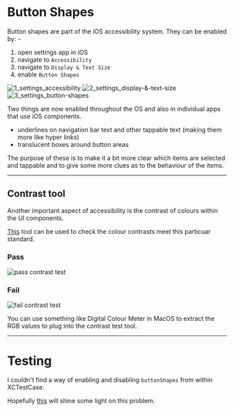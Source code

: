 # Button Shapes

Button shapes are part of the iOS accessibility system. They can be enabled by: -
1. open settings app in iOS
2. navigate to `Accessibility`
3. navigate to `Display & Text Size`
4. enable `Button Shapes`

![1_settings_accessibility](/images/Accessibility-Button-Shapes/1_settings_accessibility.png)
![2_settings_display-&-text-size](/images/Accessibility-Button-Shapes/2_settings_display-&-text-size.png)
![3_settings_button-shapes](/images/Accessibility-Button-Shapes/3_settings_button-shapes.png)

Two things are now enabled throughout the OS and also in individual apps that use iOS components.
- underlines on navigation bar text and other tappable text (making them more like hyper links)
- translucent boxes around button areas

The purpose of these is to make it a bit more clear which items are selected and tappable and to give some more clues as to the behaviour of the items.

---

## Contrast tool
Another important aspect of accessibility is the contrast of colours within the UI components. 

[This](https://webaim.org/resources/contrastchecker/) tool can be used to check the colour contrasts meet this particuar standard.

### Pass
![pass contrast test](/images/Accessibility-Button-Shapes/contrast-test-pass.png)

### Fail
![fail contrast test](/images/Accessibility-Button-Shapes/contrast-test-fail.png)

You can use something like Digital Colour Meter in MacOS to extract the RGB values to plug into the contrast test tool.

---

# Testing
I couldn't find a way of enabling and disabling `buttonShapes` from within XCTestCase. 

Hopefully [this](https://stackoverflow.com/questions/73746279/how-can-accessibility-settings-be-configured-from-inside-an-xctestcase) will shine some light on this problem.